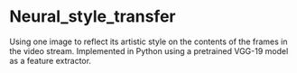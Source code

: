 # Neural_style_transfer
Using one image to reflect its artistic style on the contents of the frames in the video stream. Implemented in Python using a pretrained VGG-19 model as a feature extractor.
